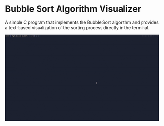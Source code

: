 # Bubble Sort Algorithm Visualizer

A simple C program that implements the Bubble Sort algorithm and provides a text-based visualization of the sorting process directly in the terminal.

![demo](https://github.com/alem633/code-playground/blob/main/assets/demo.gif)
